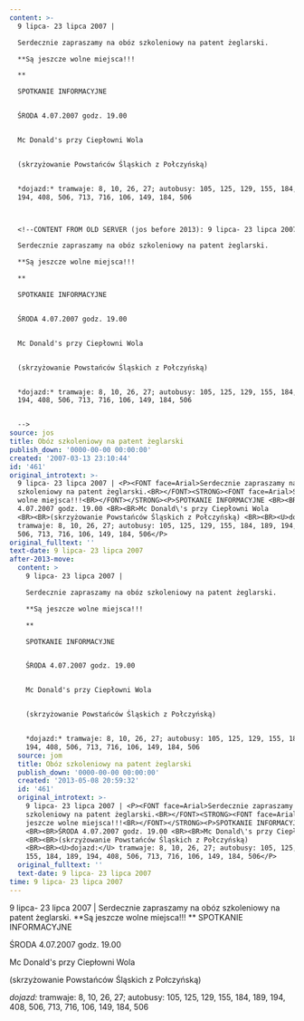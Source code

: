 ```yaml
---
content: >-
  9 lipca- 23 lipca 2007 | 

  Serdecznie zapraszamy na obóz szkoleniowy na patent żeglarski.

  **Są jeszcze wolne miejsca!!!

  **

  SPOTKANIE INFORMACYJNE 


  ŚRODA 4.07.2007 godz. 19.00 


  Mc Donald's przy Ciepłowni Wola 


  (skrzyżowanie Powstańców Śląskich z Połczyńską) 


  *dojazd:* tramwaje: 8, 10, 26, 27; autobusy: 105, 125, 129, 155, 184, 189,
  194, 408, 506, 713, 716, 106, 149, 184, 506



  <!--CONTENT FROM OLD SERVER (jos before 2013): 9 lipca- 23 lipca 2007 | 

  Serdecznie zapraszamy na obóz szkoleniowy na patent żeglarski.

  **Są jeszcze wolne miejsca!!!

  **

  SPOTKANIE INFORMACYJNE 


  ŚRODA 4.07.2007 godz. 19.00 


  Mc Donald's przy Ciepłowni Wola 


  (skrzyżowanie Powstańców Śląskich z Połczyńską) 


  *dojazd:* tramwaje: 8, 10, 26, 27; autobusy: 105, 125, 129, 155, 184, 189,
  194, 408, 506, 713, 716, 106, 149, 184, 506


  -->
source: jos
title: Obóz szkoleniowy na patent żeglarski
publish_down: '0000-00-00 00:00:00'
created: '2007-03-13 23:10:44'
id: '461'
original_introtext: >-
  9 lipca- 23 lipca 2007 | <P><FONT face=Arial>Serdecznie zapraszamy na obóz
  szkoleniowy na patent żeglarski.<BR></FONT><STRONG><FONT face=Arial>Są jeszcze
  wolne miejsca!!!<BR></FONT></STRONG><P>SPOTKANIE INFORMACYJNE <BR><BR>ŚRODA
  4.07.2007 godz. 19.00 <BR><BR>Mc Donald\'s przy Ciepłowni Wola
  <BR><BR>(skrzyżowanie Powstańców Śląskich z Połczyńską) <BR><BR><U>dojazd:</U>
  tramwaje: 8, 10, 26, 27; autobusy: 105, 125, 129, 155, 184, 189, 194, 408,
  506, 713, 716, 106, 149, 184, 506</P>
original_fulltext: ''
text-date: 9 lipca- 23 lipca 2007
after-2013-move:
  content: >
    9 lipca- 23 lipca 2007 | 

    Serdecznie zapraszamy na obóz szkoleniowy na patent żeglarski.

    **Są jeszcze wolne miejsca!!!

    **

    SPOTKANIE INFORMACYJNE 


    ŚRODA 4.07.2007 godz. 19.00 


    Mc Donald's przy Ciepłowni Wola 


    (skrzyżowanie Powstańców Śląskich z Połczyńską) 


    *dojazd:* tramwaje: 8, 10, 26, 27; autobusy: 105, 125, 129, 155, 184, 189,
    194, 408, 506, 713, 716, 106, 149, 184, 506
  source: jom
  title: Obóz szkoleniowy na patent żeglarski
  publish_down: '0000-00-00 00:00:00'
  created: '2013-05-08 20:59:32'
  id: '461'
  original_introtext: >-
    9 lipca- 23 lipca 2007 | <P><FONT face=Arial>Serdecznie zapraszamy na obóz
    szkoleniowy na patent żeglarski.<BR></FONT><STRONG><FONT face=Arial>Są
    jeszcze wolne miejsca!!!<BR></FONT></STRONG><P>SPOTKANIE INFORMACYJNE
    <BR><BR>ŚRODA 4.07.2007 godz. 19.00 <BR><BR>Mc Donald\'s przy Ciepłowni Wola
    <BR><BR>(skrzyżowanie Powstańców Śląskich z Połczyńską)
    <BR><BR><U>dojazd:</U> tramwaje: 8, 10, 26, 27; autobusy: 105, 125, 129,
    155, 184, 189, 194, 408, 506, 713, 716, 106, 149, 184, 506</P>
  original_fulltext: ''
  text-date: 9 lipca- 23 lipca 2007
time: 9 lipca- 23 lipca 2007
---
```

9 lipca- 23 lipca 2007 | 
Serdecznie zapraszamy na obóz szkoleniowy na patent żeglarski.
**Są jeszcze wolne miejsca!!!
**
SPOTKANIE INFORMACYJNE 

ŚRODA 4.07.2007 godz. 19.00 

Mc Donald's przy Ciepłowni Wola 

(skrzyżowanie Powstańców Śląskich z Połczyńską) 

*dojazd:* tramwaje: 8, 10, 26, 27; autobusy: 105, 125, 129, 155, 184, 189, 194, 408, 506, 713, 716, 106, 149, 184, 506


<!--CONTENT FROM OLD SERVER (jos before 2013): 9 lipca- 23 lipca 2007 | 
Serdecznie zapraszamy na obóz szkoleniowy na patent żeglarski.
**Są jeszcze wolne miejsca!!!
**
SPOTKANIE INFORMACYJNE 

ŚRODA 4.07.2007 godz. 19.00 

Mc Donald's przy Ciepłowni Wola 

(skrzyżowanie Powstańców Śląskich z Połczyńską) 

*dojazd:* tramwaje: 8, 10, 26, 27; autobusy: 105, 125, 129, 155, 184, 189, 194, 408, 506, 713, 716, 106, 149, 184, 506

-->

<!--{{json:{"created_date":"2007-03-13 23:10:44","publish_down":"0000-00-00 00:00:00","id":"461"}}}-->